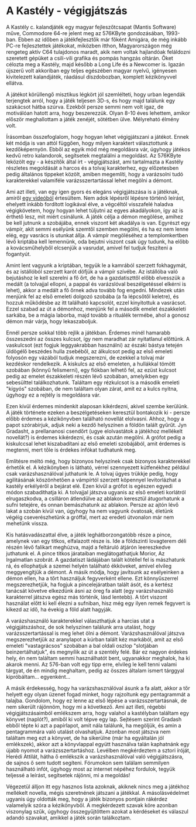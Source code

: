 # A Kastély - végigjátszás

A Kastély c. kalandjáték egy magyar fejleszőtcsapat (Mantis Software) műve, Commodore 64-re jelent meg az 576KByte gondozásában, 1993-ban. Ebben az időben a játékfejlesztők már főként Amigára, de még inkább PC-re fejlesztettek játékokat, miközben itthon, Magyarországon még rengeteg aktív C64 tulajdonos maradt, akik nem voltak hajlandóak feláldozni szeretett gépüket a csili-vili grafika és pompás hangzás oltárán. Őket célozta meg a Kastély, majd később a Long Life és a Newcomer is. Igazán újszerű volt akkoriban egy teljes egészében magyar nyelvű, igényesen kivitelezett kalandjáték, ráadásul díszdobozban, komplett kézikönyvvel ellátva.

A játékot körüllengő misztikus légkört jól szemlélteti, hogy urban legendák terjengtek arról, hogy a játék teljesen 3D-s, és hogy majd találunk egy szakácsot hátba szúrva. Ezekből persze semmi nem volt igaz, de motiválóan hatott arra, hogy beszerezzük. Olyan 8-10 éves lehettem, amikor először meghallottam a játék zenéjét, sötétben ülve. Mélyreható élmény volt.

Írásomban összefoglalom, hogy hogyan lehet végigjátszani a játékot. Ennek két módja is van attól függően, hogy milyen karaktert választottunk a kezdőképernyön. Ebből az egyik mód még megoldásra vár, úgyhogy játékos kedvű retro kalandorok, segítsetek megtalálni a megoldást. Az 576KByte leközölt egy - a készítők által írt - végigjátszást, ami tartalmazta a Kastély részletes megoldását a harcos és a tolvaj karakterhez, egy előzetesben pedig általános tippeket közölt, amiben megemlíti, hogy a varázsolni tudó karakterekkel valamiféle varázsszertartással lehet megölni a démont.

Ami azt illeti, van egy igen gyors és elegáns végigjátszása is a játéknak, amiről [egy videóból][kastely-video] értesültem. Nem adok lépésről lépésre történő leírást, ehelyett inkább fordított logikával élve, a végcéltól visszafelé haladva végigkövetem, hogy hogyan lehet túljutni az egyes akadályokon, így az is érthető lesz, mit miért csinálunk. A játék célja a démon megölése, amihez be kell jutnunk a szobájába, ennek viszont két akadálya is van. Egyrészt egy vámpír, akit semmi esélyünk szemtől szemben megölni, és ha ez nem lenne elég, egy vasrács is utunkat állja. A vámpír megöléséhez a templomkertben lévő kriptába kell lemennünk, oda bejutni viszont csak úgy tudunk, ha előbb a kovácsműhelyből elcsenjük a vasrudat, amivel fel tudjuk feszíteni a fogantyút.

Amint lent vagyunk a kriptában, tegyük le a kamrából szerzett fokhagymát, és az istállóból szerzett karót döfjük a vámpír szívébe. Az istállóba való bejutáshoz le kell szerelni a fő őrt, de ha a gazdatiszttől előbb elvesszük a medált (a tolvajjal ellopni, a pappal és varázslóval beszélgetéssel elkérni is lehet), akkor a medált a fő őrnek adva tovább fog engedni. Mindezek után menjünk fel az első emeleti dolgozó szobába (a fa lépcsőtől keletre), és hozzuk működésbe az itt található kapcsolót, ezzel kinyitottuk a vasrácsot. Ezzel szabad az út a démonhoz, menjünk fel a második emelet északkeleti sarkába, be a mágia laborba, majd tovább a rituálék termébe, ahol a gonosz démon már várja, hogy lekaszaboljuk.

Ennél persze sokkal több rejlik a játékban. Érdemes minél hamarabb összeszedni az összes kulcsot, így nem maradhat zár nyitatlanul előttünk. A vaskulcsot (ezt fogjuk leggyakrabban használni) az északi bástya tetején üldögélő beszédes hulla zsebéből, az álkulcsot pedig az első emeleti folyosón egy vázából tudjuk megszerezni, de ezekkel a tolvaj már kezdéskor rendelkezik. A kiskulcs az első emeleten, a hullákkal tömött szobában (könnyű felismerni), egy fiókban lelhető fel, az ezüst kulcsot pedig az emelet északkeleti részén lévő szobában, amelyikben egy sebesülttel találkozhatunk. Találtam egy rézkulcsot is a második emeleti "kígyós" szobában, de nem találtam olyan zárat, amit ez a kulcs nyitna, úgyhogy ez a rejtély is megoldásra vár.

Ezen kívül érdemes mindenkit alaposan kikérdezni, akivel szembe kerülünk. A játék története ezeken a beszélgetéseken keresztül bontakozik ki - persze előbb érdemes a kézikönyvben található novellát elolvasni. Ahhoz, hogy a papot szórabírjuk, adjuk neki a kezdő helyszínen a földön talált gyűrűt. Jyn Gradasht, a prellananosi csendőrt (ugye elolvastátok a játékhoz mellékelt novellát?) is érdemes kikérdezni, és csak azután megölni. A grófot pedig a kiskulccsal lehet kiszabadítani az első emeleti szobájából, amit érdemes is megtenni, mert tőle is érdekes infókat tudhatunk meg.

Említésre méltó még, hogy bizonyos helyszínek csak bizonyos karakterekkel érhetők el. A kézikönyben is látható, vérrel szennyezett kútfenékhez például csak varázshasználóval juthatunk le. A tolvaj ügyes trükkje pedig, hogy agilitásának köszönhetően a vámpírtól szerzett köpennyel levitorlázhat a kastély erkélyéről a bejárat elé. Ezen kívül a grófot is egészen egyedi módon szabadíthatja ki. A tolvajjal játszva ugyanis az első emeleti korlátról elrugaszkodva, a csilláron átlendülve az ablakon keresztül átugorhatunk a sufni tetejére, és onnan bemászhatunk az ablakon. Persze az ajtón lévő lakat a szobán kívül van, úgyhogy ha nem vagyunk óvatosak, életünk végéig cseverészhetünk a gróffal, mert az eredeti útvonalon már nem mehetünk vissza.

Kis hatásvadászattal élve, a játék leghátborzongatóbb része a pince, amelynek van egy titkos, elfalazott része is. Ide a földszinti lovagterem déli részén lévő falikart meghúzva, majd a feltáruló átjárón leereszkedve juthatunk el. A pince titkos járataiban meglátogathatjuk Morior, Az Irgalmatlan szobrát. A gazdatiszt ládájában talált kötéllel fel is mászhatunk rá, és ellophatjuk a szemei helyén található ékköveket, amivel elvileg meggyengítjük a démont. A másik módja, hogy javítsunk az esélyeinken a démon ellen, ha a tőrt használjuk fegyverként ellene. Ezt könnyűszerrel megszerezhetjük, ha fogjuk a pincelejáratban talált ásót, és a kertész tanácsát követve elkezdünk ásni az öreg fa alatt (egy varázshasználó karakterrel játszva egész más történik, lásd lentebb). A tőrt viszont használat előtt ki kell élezni a sufniban, hisz még egy ilyen remek fegyvert is kikezd az idő, ha évekig a föld alatt hagyják.

A varázshasználó karakterekkel választhatjuk a harcias utat a végigjátszáshoz, de sok helyszínen találunk arra utalást, hogy varázsszertartással is meg lehet ölni a démont. Varázshasználóval játszva megszerezhetjük az aranylapot a kúrban talált kéz markából, amit az első emeleti "vastagrácsos" szobában a bal oldali oszlop "slotjában beinzertálhatjuk", és megnyílik az út a szentély felé. Bár ez nagyon érdekes hely, én nem találtam semmi használhatót bent, ugyanakkor meghalok, ha ki akarok menni. Az 576-ban volt egy tipp erre, elvileg le kell tenni valami tárgyat, de én mindig meghaltam, pedig az összes általam ismert tárggyal kipróbáltam... egyenként...

A másik érdekesség, hogy ha varázshasználóval ásunk a fa alatt, akkor a tőr helyett egy olyan üzenet fogad minket, hogy rajzoltunk egy pentagrammát a talajba. Gondolom, hogy ez lenne az első lépése a varázsszertartásnak, de nem sikerült rájönnöm, hogy mi a következő. Ami azt illeti, régebbi végigjátszásaimból emlékszem arra, hogy valahol a kastélyban találtam egy könyvet (naplót?), amiből ki volt tépve egy lap. Sejtésem szerint Gradash ebből tépte ki azt a papírlapot, amit nála találunk, ha megöljük, és amin a pentagrammára való utalást olvashatjuk. Azonban most játszva nem találtam meg ezt a könyvet, de ha sikerülne (már ha egyáltalán jól emlékszek), akkor azt a könyvlappal együtt használva talán kaphatnánk egy újabb nyomot a varázsszertartáshoz. Levélben megkérdeztem a sztori íróját, Herédi Attilát, hátha ő emlékszik a varázshasználóval való végigjátszásra, de sajnos ő sem tudott segíteni. Fórumokon sem találam semmilyen használható infót, úgyhogy most az internet népéhez fordulok, tegyük teljessé a leírást, segítsetek rájönni, mi a megoldás!

Végezetül álljon itt egy hasznos lista azoknak, akiknek nincs meg a játékhoz mellékelt novella, mégis szeretnének játszani a játékkal. A másolásvédelmet ugyanis úgy oldották meg, hogy a játék bizonyos pontjain rákérdez valamelyik szóra a kézikönyvből. A megkérdezett szavak köre azonban viszonylag szűk, úgyhogy összegyűjtöttem azokat a kérdéseket és válaszul adandó szavakat, amikkel a játék során találkoztam.


[kastely-video]: https://www.youtube.com/watch?v=ettPyaCXVR0
